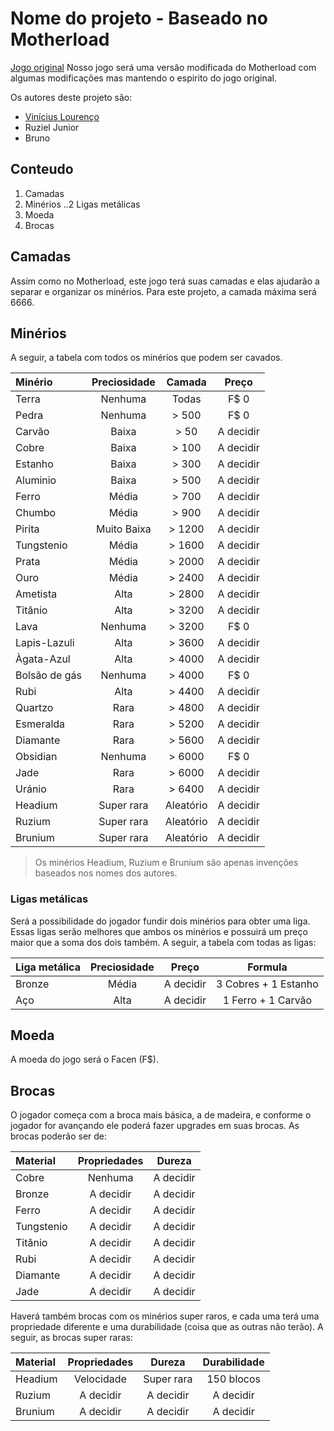 # Nome do projeto - Baseado no Motherload

[Jogo original](https://www.kongregate.com/games/XGenStudios/motherload)
Nosso jogo será uma versão modificada do Motherload com algumas modificações mas mantendo o espirito do jogo original.

Os autores deste projeto são:
* [Vinícius Lourenço](https://github.com/H4ad)
* Ruziel Junior
* Bruno

## Conteudo
1. Camadas
2. Minérios
..2 Ligas metálicas
3. Moeda
4. Brocas

## Camadas
Assim como no Motherload, este jogo terá suas camadas e elas ajudarão a separar e organizar os minérios.
Para este projeto, a camada máxima será 6666.

## Minérios
A seguir, a tabela com todos os minérios que podem ser cavados.

| Minério        | Preciosidade  | Camada    | Preço     |
|:-------------- |:-------------:|:---------:|:---------:|
| Terra          | Nenhuma       | Todas     | F$ 0      |
| Pedra          | Nenhuma       | > 500     | F$ 0      |
| Carvão         | Baixa         | > 50      | A decidir |
| Cobre          | Baixa         | > 100     | A decidir |
| Estanho        | Baixa         | > 300     | A decidir |
| Aluminio       | Baixa         | > 500     | A decidir |
| Ferro          | Média         | > 700     | A decidir |
| Chumbo         | Média         | > 900     | A decidir |
| Pirita         | Muito Baixa   | > 1200    | A decidir |
| Tungstenio     | Média         | > 1600    | A decidir |
| Prata          | Média         | > 2000    | A decidir |
| Ouro           | Média         | > 2400    | A decidir |
| Ametista       | Alta          | > 2800    | A decidir |
| Titânio        | Alta          | > 3200    | A decidir |
| Lava           | Nenhuma       | > 3200    | F$ 0      |
| Lapis-Lazuli   | Alta          | > 3600    | A decidir |
| Àgata-Azul     | Alta          | > 4000    | A decidir |
| Bolsão de gás  | Nenhuma       | > 4000    | F$ 0      |
| Rubi           | Alta          | > 4400    | A decidir |
| Quartzo        | Rara          | > 4800    | A decidir |
| Esmeralda      | Rara          | > 5200    | A decidir |
| Diamante       | Rara          | > 5600    | A decidir |
| Obsidian       | Nenhuma       | > 6000    | F$ 0      |
| Jade           | Rara          | > 6000    | A decidir |
| Uránio         | Rara          | > 6400    | A decidir |
| Headium        | Super rara    | Aleatório | A decidir |
| Ruzium         | Super rara    | Aleatório | A decidir |
| Brunium        | Super rara    | Aleatório | A decidir |

> Os minérios Headium, Ruzium e Brunium são apenas invenções baseados nos nomes dos autores.

### Ligas metálicas
Será a possibilidade do jogador fundir dois minérios para obter uma liga.
Essas ligas serão melhores que ambos os minérios e possuirá um preço maior que a soma dos dois também.
A seguir, a tabela com todas as ligas:

| Liga metálica  | Preciosidade  | Preço         | Formula               |
|:-------------- |:-------------:|:-------------:|:---------------------:|
| Bronze         | Média         | A decidir     | 3 Cobres + 1 Estanho  |
| Aço            | Alta          | A decidir     | 1 Ferro + 1 Carvão    |

## Moeda
A moeda do jogo será o Facen (F$).

## Brocas
O jogador começa com a broca mais básica, a de madeira, e conforme o jogador for avançando ele poderá fazer upgrades em suas brocas.
As brocas poderão ser de:

| Material    | Propriedades  | Dureza     |
|:----------- |:-------------:|:----------:|
| Cobre       | Nenhuma       | A decidir  |
| Bronze      | A decidir     | A decidir  |
| Ferro       | A decidir     | A decidir  |
| Tungstenio  | A decidir     | A decidir  |
| Titânio     | A decidir     | A decidir  |
| Rubi        | A decidir     | A decidir  |
| Diamante    | A decidir     | A decidir  |
| Jade        | A decidir     | A decidir  |

Haverá também brocas com os minérios super raros, e cada uma terá uma propriedade diferente e uma durabilidade (coisa que as outras não terão).
A seguir, as brocas super raras:

| Material    | Propriedades  | Dureza     | Durabilidade |
|:----------- |:-------------:|:----------:|:------------:|
| Headium     | Velocidade    | Super rara | 150 blocos   |
| Ruzium      | A decidir     | A decidir  | A decidir    |
| Brunium     | A decidir     | A decidir  | A decidir    |